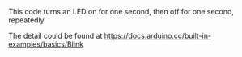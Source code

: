 This code turns an LED on for one second, then off for one second, repeatedly.

The detail could be found at https://docs.arduino.cc/built-in-examples/basics/Blink
